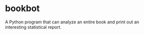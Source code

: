 # bookbot

A Python program that can analyze an entire book and print out an interesting statistical report.
